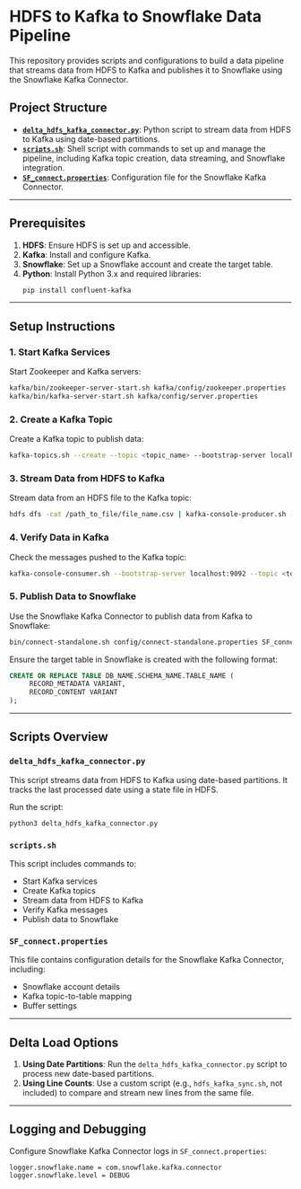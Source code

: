 # HDFS to Kafka to Snowflake Data Pipeline

This repository provides scripts and configurations to build a data pipeline that streams data from HDFS to Kafka and publishes it to Snowflake using the Snowflake Kafka Connector.

## Project Structure

- **[`delta_hdfs_kafka_connector.py`](delta_hdfs_kafka_connector.py)**: Python script to stream data from HDFS to Kafka using date-based partitions.
- **[`scripts.sh`](scripts.sh)**: Shell script with commands to set up and manage the pipeline, including Kafka topic creation, data streaming, and Snowflake integration.
- **[`SF_connect.properties`](SF_connect.properties)**: Configuration file for the Snowflake Kafka Connector.

---

## Prerequisites

1. **HDFS**: Ensure HDFS is set up and accessible.
2. **Kafka**: Install and configure Kafka.
3. **Snowflake**: Set up a Snowflake account and create the target table.
4. **Python**: Install Python 3.x and required libraries:
    ```bash
    pip install confluent-kafka
    ```

---

## Setup Instructions

### 1. Start Kafka Services
Start Zookeeper and Kafka servers:
```bash
kafka/bin/zookeeper-server-start.sh kafka/config/zookeeper.properties
kafka/bin/kafka-server-start.sh kafka/config/server.properties
```

### 2. Create a Kafka Topic
Create a Kafka topic to publish data:
```bash
kafka-topics.sh --create --topic <topic_name> --bootstrap-server localhost:9092 --partitions 1 --replication-factor 1
```

### 3. Stream Data from HDFS to Kafka
Stream data from an HDFS file to the Kafka topic:
```bash
hdfs dfs -cat /path_to_file/file_name.csv | kafka-console-producer.sh --broker-list localhost:9092 --topic <topic_name>
```

### 4. Verify Data in Kafka
Check the messages pushed to the Kafka topic:
```bash
kafka-console-consumer.sh --bootstrap-server localhost:9092 --topic <topic_name> --from-beginning
```

### 5. Publish Data to Snowflake
Use the Snowflake Kafka Connector to publish data from Kafka to Snowflake:
```bash
bin/connect-standalone.sh config/connect-standalone.properties SF_connect.properties
```

Ensure the target table in Snowflake is created with the following format:
```sql
CREATE OR REPLACE TABLE DB_NAME.SCHEMA_NAME.TABLE_NAME (
     RECORD_METADATA VARIANT,
     RECORD_CONTENT VARIANT
);
```

---

## Scripts Overview

### `delta_hdfs_kafka_connector.py`
This script streams data from HDFS to Kafka using date-based partitions. It tracks the last processed date using a state file in HDFS.

Run the script:
```bash
python3 delta_hdfs_kafka_connector.py
```

### `scripts.sh`
This script includes commands to:
- Start Kafka services
- Create Kafka topics
- Stream data from HDFS to Kafka
- Verify Kafka messages
- Publish data to Snowflake

### `SF_connect.properties`
This file contains configuration details for the Snowflake Kafka Connector, including:
- Snowflake account details
- Kafka topic-to-table mapping
- Buffer settings

---

## Delta Load Options

1. **Using Date Partitions**: Run the `delta_hdfs_kafka_connector.py` script to process new date-based partitions.
2. **Using Line Counts**: Use a custom script (e.g., `hdfs_kafka_sync.sh`, not included) to compare and stream new lines from the same file.

---

## Logging and Debugging

Configure Snowflake Kafka Connector logs in `SF_connect.properties`:
```properties
logger.snowflake.name = com.snowflake.kafka.connector
logger.snowflake.level = DEBUG
```